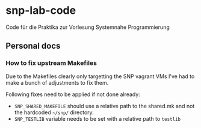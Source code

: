 # snp-lab-code
Code für die Praktika zur Vorlesung Systemnahe Programmierung

## Personal docs

### How to fix upstream Makefiles

Due to the Makefiles clearly only targetting the SNP vagrant VMs I've had to make a bunch of adjustments to fix them.

Following fixes need to be applied if not done already:
- `SNP_SHARED_MAKEFILE` should use a relative path to the shared.mk and not the hardcoded `~/snp/` directory.
- `SNP_TESTLIB` variable needs to be set with a relative path to `testlib`